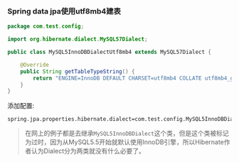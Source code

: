 ### Spring data jpa使用utf8mb4建表

```java
package com.test.config;

import org.hibernate.dialect.MySQL57Dialect;

public class MySQL5InnoDBDialectUtf8mb4 extends MySQL57Dialect {

    @Override
    public String getTableTypeString() {
        return "ENGINE=InnoDB DEFAULT CHARSET=utf8mb4 COLLATE utf8mb4_general_ci";
    }
}
```
添加配置:
```text
spring.jpa.properties.hibernate.dialect=com.test.config.MySQL5InnoDBDialectUtf8mb4
```
> 在网上的例子都是去继承`MySQL5InnoDBDialect`这个类，但是这个类被标记为过时，因为从MySQL5.5开始就默认使用InnoDB引擎，所以Hibernate作者认为Dialect分为两类就没有什么必要了。